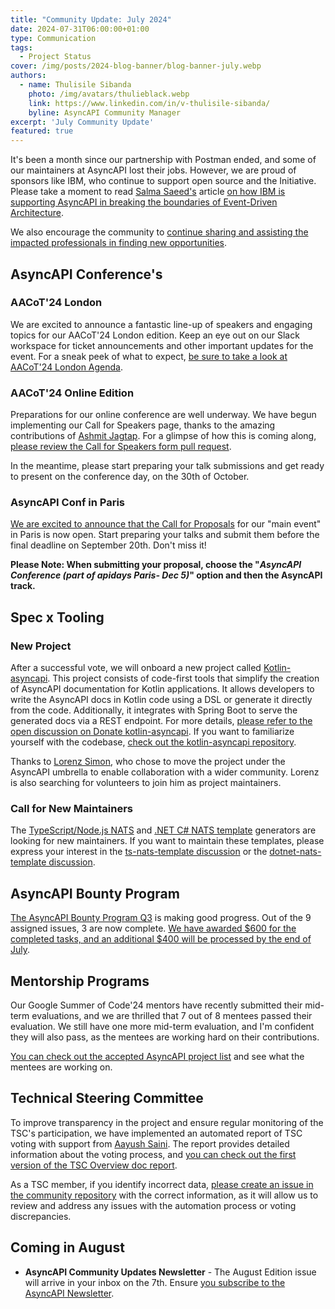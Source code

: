 ```yaml
---
title: "Community Update: July 2024"
date: 2024-07-31T06:00:00+01:00
type: Communication
tags:
  - Project Status
cover: /img/posts/2024-blog-banner/blog-banner-july.webp
authors:
  - name: Thulisile Sibanda
    photo: /img/avatars/thulieblack.webp
    link: https://www.linkedin.com/in/v-thulisile-sibanda/
    byline: AsyncAPI Community Manager
excerpt: 'July Community Update'
featured: true
---
```

It's been a month since our partnership with Postman ended, and some of our maintainers at AsyncAPI lost their jobs. However, we are proud of sponsors like IBM, who continue to support open source and the Initiative. Please take a moment to read [Salma Saeed's](https://www.linkedin.com/in/s-saeed/) article [on how IBM is supporting AsyncAPI in breaking the boundaries of Event-Driven Architecture](https://www.ibm.com/blog/ibm-continues-to-support-opensource-asyncapi-in-breaking-the-boundaries-of-event-driven-architectures).

We also encourage the community to [continue sharing and assisting the impacted professionals in finding new opportunities](https://docs.google.com/spreadsheets/d/1LSL2Tt72h29S8UoxCHeBEuwWGhbnpJPEI6Psa5dLqkQ).


## AsyncAPI Conference's

### AACoT'24 London
We are excited to announce a fantastic line-up of speakers and engaging topics for our AACoT'24 London edition. Keep an eye out on our Slack workspace for ticket announcements and other important updates for the event. 
For a sneak peek of what to expect, [be sure to take a look at AACoT'24 London Agenda](https://conference.asyncapi.com/venue/london).

### AACoT'24 Online Edition
Preparations for our online conference are well underway. We have begun implementing our Call for Speakers page, thanks to the amazing contributions of [Ashmit Jagtap](https://github.com/ashmit-coder). For a glimpse of how this is coming along, [please review the Call for Speakers form pull request](https://github.com/asyncapi/conference-website/pull/348).

In the meantime, please start preparing your talk submissions and get ready to present on the conference day, on the 30th of October.

### AsyncAPI Conf in Paris
[We are excited to announce that the Call for Proposals](https://conference.asyncapi.com/venue/paris) for our "main event" in Paris is now open. Start preparing your talks and submit them before the final deadline on September 20th. Don't miss it!

**Please Note: When submitting your proposal, choose the "*AsyncAPI Conference (part of apidays Paris- Dec 5)*" option and then the AsyncAPI track.** 

## Spec x Tooling

### New Project

After a successful vote, we will onboard a new project called [Kotlin-asyncapi](https://github.com/OpenFolder/kotlin-asyncapi). This project consists of code-first tools that simplify the creation of AsyncAPI documentation for Kotlin applications. It allows developers to write the AsyncAPI docs in Kotlin code using a DSL or generate it directly from the code. Additionally, it integrates with Spring Boot to serve the generated docs via a REST endpoint.
For more details, [please refer to the open discussion on Donate kotlin-asyncapi](https://github.com/asyncapi/community/issues/1313). If you want to familiarize yourself with the codebase, [check out the kotlin-asyncapi repository](https://github.com/OpenFolder/kotlin-asyncapi).

Thanks to [Lorenz Simon](https://github.com/lorenzsimon), who chose to move the project under the AsyncAPI umbrella to enable collaboration with a wider community. Lorenz is also searching for volunteers to join him as project maintainers.

### Call for New Maintainers
The [TypeScript/Node.js NATS](https://github.com/asyncapi/ts-nats-template) and [.NET C# NATS template](https://github.com/asyncapi/dotnet-nats-template) generators are looking for new maintainers. If you want to maintain these templates, please express your interest in the [ts-nats-template discussion](https://github.com/asyncapi/ts-nats-template/issues/650) or the [dotnet-nats-template discussion](https://github.com/asyncapi/dotnet-nats-template/issues/651).

## AsyncAPI Bounty Program
[The AsyncAPI Bounty Program Q3](https://github.com/orgs/asyncapi/projects/36/?pane=info) is making good progress. Out of the 9 assigned issues, 3 are now complete. [We have awarded $600 for the completed tasks, and an additional $400 will be processed by the end of July](https://opencollective.com/asyncapi/expenses?searchTerm=bounty&collectiveSlug=asyncapi&period=2024-06-30T22%3A00%3A00.000Z%E2%86%92all).

## Mentorship Programs
Our Google Summer of Code'24 mentors have recently submitted their mid-term evaluations, and we are thrilled that 7 out of 8 mentees passed their evaluation. We still have one more mid-term evaluation, and I'm confident they will also pass, as the mentees are working hard on their contributions.

[You can check out the accepted AsyncAPI project list](https://summerofcode.withgoogle.com/programs/2024/organizations/asyncapi) and see what the mentees are working on.

## Technical Steering Committee
To improve transparency in the project and ensure regular monitoring of the TSC's participation, we have implemented an automated report of TSC voting with support from [Aayush Saini](https://github.com/AayushSaini101). The report provides detailed information about the voting process, and [you can check out the first version of the TSC Overview doc report](https://github.com/asyncapi/community/blob/master/TSC_VOTING_OVERVIEW.md).

As a TSC member, if you identify incorrect data, [please create an issue in the community repository](https://github.com/asyncapi/community/issues) with the correct information, as it will allow us to review and address any issues with the automation process or voting discrepancies.


## Coming in August
- **AsyncAPI Community Updates Newsletter** - The August Edition issue will arrive in your inbox on the 7th. Ensure [you subscribe to the AsyncAPI Newsletter](https://www.asyncapi.com/newsletter).